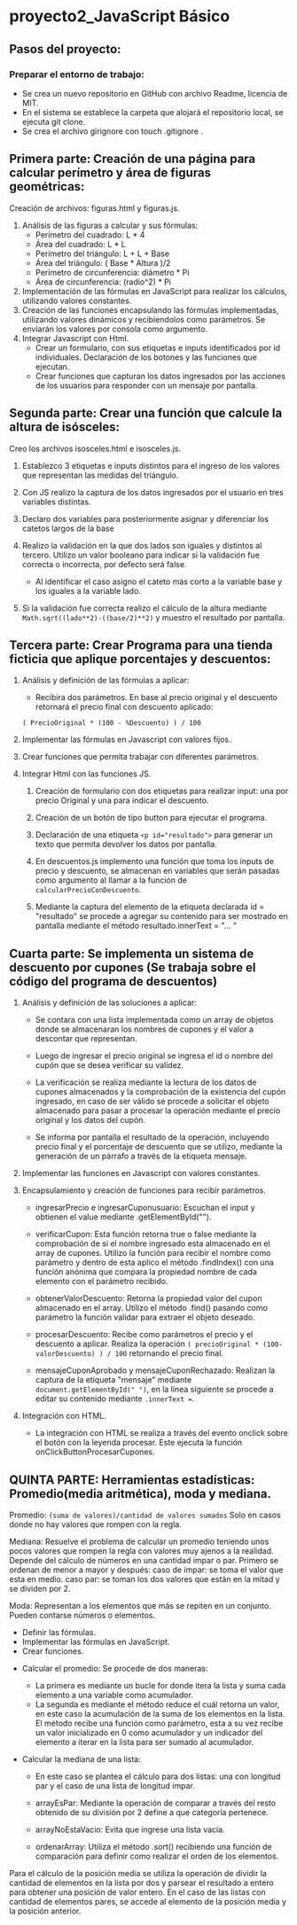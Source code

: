 # proyecto2_JavaScript Básico

## Pasos del proyecto:

### Preparar el entorno de trabajo:
+ Se crea un nuevo repositorio en GitHub con archivo Readme, licencia de MIT.  
+ En el sistema se establece la carpeta que alojará el repositorio local, se ejecuta git clone.
+ Se crea el archivo girignore con touch .gitignore .

## Primera parte: Creación de una página para calcular perímetro y área de figuras geométricas:
Creación de archivos: figuras.html y figuras.js.

1. Análisis de las figuras a calcular y sus fórmulas:
    + Perímetro del cuadrado: L * 4
    + Área del cuadrado: L * L
    + Perímetro del triángulo: L + L + Base
    + Área del triángulo: ( Base * Altura )/2
    + Perímetro de circunferencia: diámetro * Pi
    + Área de circunferencia: (radio^2) * Pi
2. Implementación de las fórmulas en JavaScript para realizar los cálculos, utilizando valores constantes.
3. Creación de las funciones encapsulando las fórmulas implementadas, utilizando valores dinámicos y recibiendolos como parámetros. 
Se enviarán los valores por consola como argumento.
4. Integrar Javascript con Html.
    + Crear un formulario, con sus etiquetas e inputs identificados por id individuales. Declaración de los botones y las funciones que ejecutan.
    + Crear funciones que capturan los datos ingresados por las acciones de los usuarios para responder con un mensaje por pantalla.

## Segunda parte: Crear una función que calcule la altura de isósceles:
Creo los archivos isosceles.html e isosceles.js.

1. Establezco 3 etiquetas e inputs distintos para el ingreso de los valores que representan las medidas del triángulo.

2. Con JS realizo la captura de los datos ingresados por el usuario en tres variables distintas.

3. Declaro dos variables para posteriormente asignar y diferenciar los catetos largos de la base

4. Realizo la validación en la que dos lados son iguales y distintos al tercero. Utilizo un valor booleano para indicar si la validación fue correcta o incorrecta, por defecto será false.
    + Al identificar el caso asigno el cateto más corto a la variable base y los iguales a la variable lado.

5. Si la validación fue correcta realizo el cálculo de la altura mediante `Math.sqrt((lado**2)-((base/2)**2)` y muestro el resultado por pantalla.

## Tercera parte: Crear Programa para una tienda ficticia que aplique porcentajes y descuentos:

1. Análisis y definición de las fórmulas a aplicar:
    + Recibira dos parámetros. En base al precio original y el descuento retornará el precio final con descuento aplicado:

    `( PrecioOriginal * (100 - %Descuento) ) / 100`

2. Implementar las fórmulas en Javascript con valores fijos.

3. Crear funciones que permita trabajar con diferentes parámetros.

4. Integrar Html con las funciones JS.
    1. Creación de formulario con dos etiquetas para realizar input: una por precio Original y una para indicar el descuento.

    2. Creación de un botón de tipo button para ejecutar el programa.

    3. Declaración de una etiqueta `<p id="resultado">` para generar un texto que permita devolver los datos por pantalla.

    4. En descuentos.js implemento una función que toma los inputs de precio y descuento, se almacenan en variables que serán pasadas como argumento al llamar a la función de `calcularPrecioConDescuento`.

    5. Mediante la captura del elemento de la etiqueta declarada id = "resultado" se procede a agregar su contenido para ser mostrado en pantalla mediante el método resultado.innerText = "... "  

## Cuarta parte: Se implementa un sistema de descuento por cupones (Se trabaja sobre el código del programa de descuentos)

1. Análisis y definición de las soluciones a aplicar:
    + Se contara con una lista implementada como un array de objetos donde se almacenaran los nombres de cupones y el valor a descontar que representan.

    + Luego de ingresar el precio original se ingresa el id o nombre del cupón que se desea verificar su validez.

    + La verificación se realiza mediante la lectura de los datos de cupones almacenados y la comprobación de la existencia del cupón ingresado, en caso de ser válido se procede a solicitar el objeto almacenado para pasar a procesar la operación mediante el precio original y los datos del cupón.
    
    + Se informa por pantalla el resultado de la operación, incluyendo precio final y el porcentaje de descuento que se utilizo, mediante la generación de un párrafo a través de la etiqueta mensaje.

2. Implementar las funciones en Javascript con valores constantes.

3. Encapsulamiento y creación de funciones para recibir parámetros.

    + ingresarPrecio e ingresarCuponusuario: Escuchan el input y obtienen el value mediante .getElementById("").
    
    + verificarCupon: Esta función retorna true o false mediante la comprobación de si el nombre ingresado esta almacenado en el array de cupones. Utilizo la función para recibir el nombre como parámetro y dentro de esta aplico el método .findIndex() con una función anónima que compara la propiedad nombre de cada elemento con el parámetro recibido.

    + obtenerValorDescuento: Retorna la propiedad valor del cupon almacenado en el array. Utilizo el método .find() pasando como parámetro la función validar para extraer el objeto deseado.

    + procesarDescuento: Recibe como parámetros el precio y el descuento a aplicar. Realiza la operación `( precioOriginal * (100-valorDescuento) ) / 100` retornando el precio final.
    
    + mensajeCuponAprobado y mensajeCuponRechazado: Realizan la captura de la etiqueta "mensaje" mediante `document.getElementById(" ")`, en la línea siguiente se procede a editar su contenido mediante `.innerText =`. 

4. Integración con HTML.

    + La integración con HTML se realiza a través del evento onclick sobre el botón con la leyenda procesar. Este ejecuta la función onClickButtonProcesarCupones.

## QUINTA PARTE: Herramientas estadísticas: Promedio(media aritmética), moda y mediana.  

Promedio:
`(suma de valores)/cantidad de valores sumados`
Solo en casos donde no hay valores que rompen con la regla.


Mediana: Resuelve el problema de calcular un promedio teniendo unos pocos valores que rompen la regla con valores muy ajenos a la realidad.
Depende del cálculo de números en una cantidad impar o par. Primero se ordenan de menor a mayor y después:
    caso de impar: se toma el valor que esta en medio.
    caso par: se toman los dos valores que están en la mitad y se dividen por 2.

Moda: Representan a los elementos que más se repiten en un conjunto. Pueden contarse números o elementos.

- Definir las fórmulas.
- Implementar las fórmulas en JavaScript.
- Crear funciones.

+ Calcular el promedio: Se procede de dos maneras:
    + La primera es mediante un bucle for donde itera la lista y suma cada elemento a una variable como acumulador.
    + La segunda es mediante el método reduce el cuál retorna un valor, en este caso la acumulación de la suma de los elementos en la lista. El método recibe una función como parámetro, esta a su vez recibe un valor inicializado en 0 como acumulador y un indicador del elemento a iterar en la lista para ser sumado al acumulador.

+ Calcular la mediana de una lista:
    + En este caso se plantea el cálculo para dos listas: una con longitud par y el caso de una lista de longitud impar.

    + arrayEsPar: Mediante la operación de comparar a través del resto obtenido de su división por 2 define a que categoría pertenece.

    + arrayNoEstaVacio: Evita que ingrese una lista vacía.

    + ordenarArray: Utiliza el método .sort() recibiendo una función de comparación para definir como realizar el orden de los elementos.

Para el cálculo de la posición media se utiliza la operación de dividir la cantidad de elementos en la lista por dos y parsear el resultado a entero para obtener una posición de valor entero.
En el caso de las listas con cantidad de elementos pares, se accede al elemento de la posición media y la posición anterior.